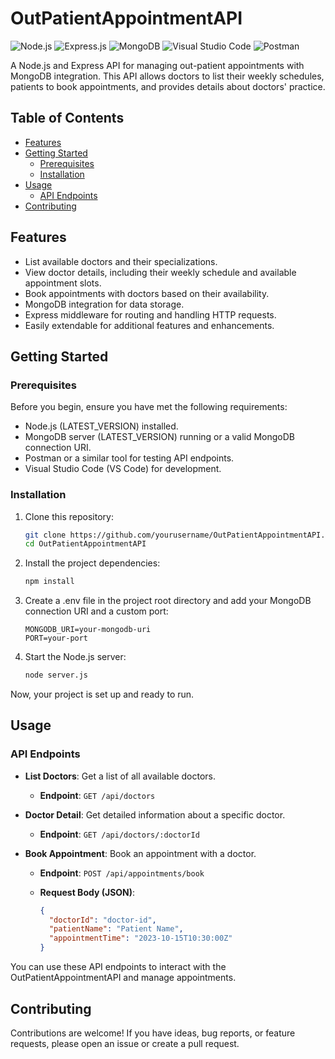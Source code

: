 # OutPatientAppointmentAPI

![Node.js](https://img.shields.io/badge/Node.js-6DA55F?style=for-the-badge&logo=node.js&logoColor=black)
![Express.js](https://img.shields.io/badge/Express.js-%23404d59.svg?style=for-the-badge&logo=express&logoColor=%2361DAFB) 
![MongoDB](https://img.shields.io/badge/MongoDB-%234ea94b.svg?style=for-the-badge&logo=mongodb&logoColor=white)
![Visual Studio Code](https://img.shields.io/badge/VS_Code-%23007ACC.svg?style=for-the-badge&logo=visual-studio-code&logoColor=white)
![Postman](https://img.shields.io/badge/Postman-%23FF6C37.svg?style=for-the-badge&logo=postman&logoColor=white)

A Node.js and Express API for managing out-patient appointments with MongoDB integration. This API allows doctors to list their weekly schedules, patients to book appointments, and provides details about doctors' practice.

## Table of Contents

- [Features](#features)
- [Getting Started](#getting-started)
  - [Prerequisites](#prerequisites)
  - [Installation](#installation)
- [Usage](#usage)
  - [API Endpoints](#api-endpoints)
- [Contributing](#contributing)

## Features

- List available doctors and their specializations.
- View doctor details, including their weekly schedule and available appointment slots.
- Book appointments with doctors based on their availability.
- MongoDB integration for data storage.
- Express middleware for routing and handling HTTP requests.
- Easily extendable for additional features and enhancements.

## Getting Started

### Prerequisites

Before you begin, ensure you have met the following requirements:

- Node.js (LATEST_VERSION) installed.
- MongoDB server (LATEST_VERSION) running or a valid MongoDB connection URI.
- Postman or a similar tool for testing API endpoints.
- Visual Studio Code (VS Code) for development.

### Installation

1. Clone this repository:

   ```bash
   git clone https://github.com/yourusername/OutPatientAppointmentAPI.git
   cd OutPatientAppointmentAPI

2. Install the project dependencies:

    ```bash
    npm install

3. Create a .env file in the project root directory and add your MongoDB connection URI and a custom port:

    ```env
    MONGODB_URI=your-mongodb-uri
    PORT=your-port

4. Start the Node.js server:

    ```bash
    node server.js

  Now, your project is set up and ready to run.

  ## Usage

### API Endpoints

- **List Doctors**: Get a list of all available doctors.

  - **Endpoint**: `GET /api/doctors`

- **Doctor Detail**: Get detailed information about a specific doctor.

  - **Endpoint**: `GET /api/doctors/:doctorId`

- **Book Appointment**: Book an appointment with a doctor.

  - **Endpoint**: `POST /api/appointments/book`

  - **Request Body (JSON)**:

    ```json
    {
      "doctorId": "doctor-id",
      "patientName": "Patient Name",
      "appointmentTime": "2023-10-15T10:30:00Z"
    }
    ```

You can use these API endpoints to interact with the OutPatientAppointmentAPI and manage appointments.

## Contributing
Contributions are welcome! If you have ideas, bug reports, or feature requests, please open an issue or create a pull request.
